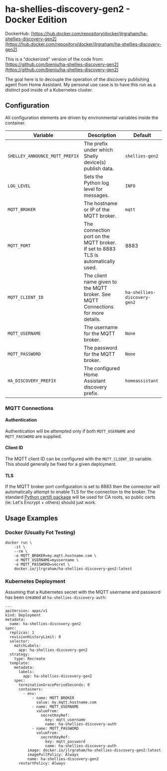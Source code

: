 # ha-shellies-discovery-gen2 - Docker Edition

DockerHub: [https://hub.docker.com/repository/docker/jlrgraham/ha-shellies-discovery-gen2](https://hub.docker.com/repository/docker/jlrgraham/ha-shellies-discovery-gen2)

This is a "dockerized" version of the code from: [https://github.com/bieniu/ha-shellies-discovery-gen2](https://github.com/bieniu/ha-shellies-discovery-gen2)

The goal here is to decouple the operation of the discovery publishing agent from Home Assistant.  My personal use case is to have this run as a distinct pod inside of a Kubernetes cluster.

## Configuration

All configuration elements are driven by environmental variables inside the container.

| Variable | Description | Default |
| -------- | ----------- | ------- |
| `SHELLEY_ANNOUNCE_MQTT_PREFIX` | The prefix under which Shelly device(s) publish data. | `shellies-gen2` |
| `LOG_LEVEL` | Sets the Python log level for messages. | `INFO` |
| `MQTT_BROKER` | The hostname or IP of the MQTT broker. | `mqtt` |
| `MQTT_PORT` | The connection port on the MQTT broker.  If set to 8883 TLS is automatically used. | 8883 |
| `MQTT_CLIENT_ID` | The client name given to the MQTT broker.  See MQTT Connections for more details. | `ha-shellies-discovery-gen2` |
| `MQTT_USERNAME` | The username for the MQTT broker. | `None` |
| `MQTT_PASSWORD` | The password for the MQTT broker. | `None` |
| `HA_DISCOVERY_PREFIX` | The configured Home Assistant discovery prefix. | `homeassistant` |


### MQTT Connections

#### Authentication

Authentication will be attempted only if both `MQTT_USERNAME` and `MQTT_PASSWORD` are supplied.

#### Client ID

The MQTT client ID can be configured with the `MQTT_CLIENT_ID` variable.  This should generally be fixed for a given deployment.

#### TLS

If the MQTT broker port configuration is set to 8883 then the connector will automatically attempt to enable TLS for the connection to the broker.  The standard [Python certifi package](https://pypi.org/project/certifi/) will be used for CA roots, so public certs (ie: Let's Encrypt + others) should just work.

## Usage Examples

### Docker (Usually Fot Testing)

    docker run \
        -it \
        --rm \
        -e MQTT_BROKER=my.mqtt.hostname.com \
        -e MQTT_USERNAME=myusername \
        -e MQTT_PASSWORD=secret \
        docker.io/jlrgraham/ha-shellies-discovery-gen2:latest

### Kubernetes Deployment

Assuming that a Kubernetes secret with the MQTT username and password has been created at `ha-shellies-discovery-auth`:

    ---
    apiVersion: apps/v1
    kind: Deployment
    metadata:
      name: ha-shellies-discovery-gen2
    spec:
      replicas: 1
      revisionHistoryLimit: 0
      selector:
        matchLabels:
          app: ha-shellies-discovery-gen2
      strategy:
        type: Recreate
      template:
        metadata:
          labels:
            app: ha-shellies-discovery-gen2
        spec:
          terminationGracePeriodSeconds: 0
          containers:
            - env:
                - name: MQTT_BROKER
                  value: my.mqtt.hostname.com
                - name: MQTT_USERNAME
                  valueFrom:
                    secretKeyRef:
                      key: mqtt_username
                      name: ha-shellies-discovery-auth
                - name: MQTT_PASSWORD
                  valueFrom:
                    secretKeyRef:
                      key: mqtt_password
                      name: ha-shellies-discovery-auth
              image: docker.io/jlrgraham/ha-shellies-discovery-gen2:latest
              imagePullPolicy: Always
              name: ha-shellies-discovery-gen2
          restartPolicy: Always

